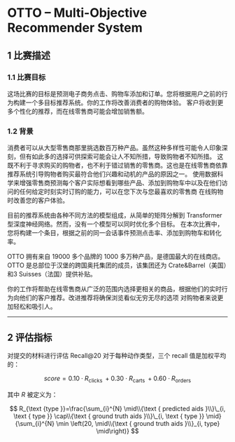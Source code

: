 # OTTO – Multi-Objective Recommender System

## 1 比赛描述

### 1.1 比赛目标

这场比赛的目标是预测电子商务点击、购物车添加和订单。您将根据用户之前的行为构建一个多目标推荐系统。你的工作将改善消费者的购物体验。
客户将收到更多个性化的推荐，而在线零售商可能会增加销售额。

### 1.2 背景

消费者可以从大型零售商那里挑选数百万种产品。虽然这种多样性可能令人印象深刻，但有如此多的选择可供探索可能会让人不知所措，导致购物者不知所措。
这既不利于寻求购买的购物者，也不利于错过销售的零售商。这也是在线零售商依靠推荐系统引导购物者购买最符合他们兴趣和动机的产品的原因之一。
使用数据科学来增强零售商预测每个客户实际想看到哪些产品、添加到购物车中以及在他们访问的任何给定时刻实时订购的能力，可以在您下次与您最喜欢的零售商
在线购物时改善您的客户体验。

目前的推荐系统由各种不同方法的模型组成，从简单的矩阵分解到 Transformer 型深度神经网络。然而，没有一个模型可以同时优化多个目标。
在本次比赛中，您将构建一个条目，根据之前的同一会话事件预测点击率、添加到购物车和转化率。

OTTO 拥有来自 19000 多个品牌的 1000 多万种产品，是德国最大的在线商店。OTTO 是总部位于汉堡的跨国奥托集团的成员，该集团还为 
Crate&Barrel（美国）和3 Suisses（法国）提供补贴。

你的工作将帮助在线零售商从广泛的范围内选择更相关的商品，根据他们的实时行为向他们的客户推荐。改进推荐将确保浏览看似无穷无尽的选项
对购物者来说更加轻松和吸引人。

---

## 2 评估指标

对提交的材料进行评估 Recall@20 对于每种动作类型，三个 recall 值是加权平均的：

$$
    score =0.10 \cdot R_{\text {clicks }}+0.30 \cdot R_{\text {carts }}+0.60 \cdot R_{\text {orders }}
$$

其中 $R$ 被定义为：

$$
    R_{\text {type }}=\frac{\sum_{i}^{N} \mid\\{\text { predicted aids }\\}\_{i, \text { type }} \cap\\{\text { ground truth aids }\\}\_{i, \text { type }} \mid}{\sum_{i}^{N} \min \left(20, \mid\\{\text { ground truth aids }\\}_{i, type} \mid\right)}
$$
